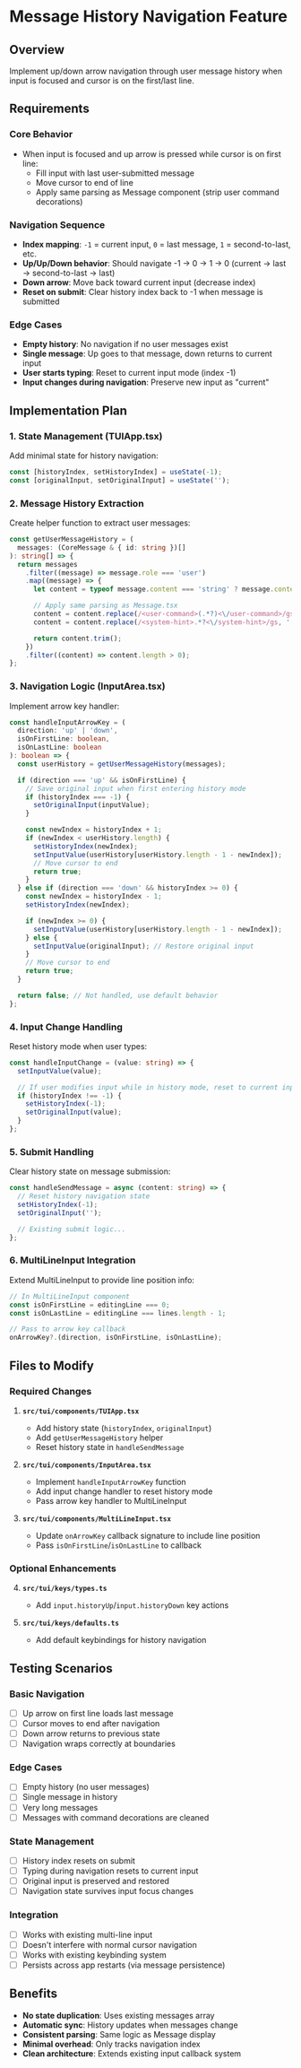 # Message History Navigation Feature

## Overview

Implement up/down arrow navigation through user message history when input is focused and cursor is on the first/last line.

## Requirements

### Core Behavior

- When input is focused and up arrow is pressed while cursor is on first line:
  - Fill input with last user-submitted message
  - Move cursor to end of line
  - Apply same parsing as Message component (strip user command decorations)

### Navigation Sequence

- **Index mapping**: `-1` = current input, `0` = last message, `1` = second-to-last, etc.
- **Up/Up/Down behavior**: Should navigate -1 → 0 → 1 → 0 (current → last → second-to-last → last)
- **Down arrow**: Move back toward current input (decrease index)
- **Reset on submit**: Clear history index back to -1 when message is submitted

### Edge Cases

- **Empty history**: No navigation if no user messages exist
- **Single message**: Up goes to that message, down returns to current input
- **User starts typing**: Reset to current input mode (index -1)
- **Input changes during navigation**: Preserve new input as "current"

## Implementation Plan

### 1. State Management (TUIApp.tsx)

Add minimal state for history navigation:

```typescript
const [historyIndex, setHistoryIndex] = useState(-1);
const [originalInput, setOriginalInput] = useState('');
```

### 2. Message History Extraction

Create helper function to extract user messages:

```typescript
const getUserMessageHistory = (
  messages: (CoreMessage & { id: string })[]
): string[] => {
  return messages
    .filter((message) => message.role === 'user')
    .map((message) => {
      let content = typeof message.content === 'string' ? message.content : '';

      // Apply same parsing as Message.tsx
      content = content.replace(/<user-command>(.*?)<\/user-command>/gs, '$1');
      content = content.replace(/<system-hint>.*?<\/system-hint>/gs, '');

      return content.trim();
    })
    .filter((content) => content.length > 0);
};
```

### 3. Navigation Logic (InputArea.tsx)

Implement arrow key handler:

```typescript
const handleInputArrowKey = (
  direction: 'up' | 'down',
  isOnFirstLine: boolean,
  isOnLastLine: boolean
): boolean => {
  const userHistory = getUserMessageHistory(messages);

  if (direction === 'up' && isOnFirstLine) {
    // Save original input when first entering history mode
    if (historyIndex === -1) {
      setOriginalInput(inputValue);
    }

    const newIndex = historyIndex + 1;
    if (newIndex < userHistory.length) {
      setHistoryIndex(newIndex);
      setInputValue(userHistory[userHistory.length - 1 - newIndex]);
      // Move cursor to end
      return true;
    }
  } else if (direction === 'down' && historyIndex >= 0) {
    const newIndex = historyIndex - 1;
    setHistoryIndex(newIndex);

    if (newIndex >= 0) {
      setInputValue(userHistory[userHistory.length - 1 - newIndex]);
    } else {
      setInputValue(originalInput); // Restore original input
    }
    // Move cursor to end
    return true;
  }

  return false; // Not handled, use default behavior
};
```

### 4. Input Change Handling

Reset history mode when user types:

```typescript
const handleInputChange = (value: string) => {
  setInputValue(value);

  // If user modifies input while in history mode, reset to current input
  if (historyIndex !== -1) {
    setHistoryIndex(-1);
    setOriginalInput(value);
  }
};
```

### 5. Submit Handling

Clear history state on message submission:

```typescript
const handleSendMessage = async (content: string) => {
  // Reset history navigation state
  setHistoryIndex(-1);
  setOriginalInput('');

  // Existing submit logic...
};
```

### 6. MultiLineInput Integration

Extend MultiLineInput to provide line position info:

```typescript
// In MultiLineInput component
const isOnFirstLine = editingLine === 0;
const isOnLastLine = editingLine === lines.length - 1;

// Pass to arrow key callback
onArrowKey?.(direction, isOnFirstLine, isOnLastLine);
```

## Files to Modify

### Required Changes

1. **`src/tui/components/TUIApp.tsx`**
   - Add history state (`historyIndex`, `originalInput`)
   - Add `getUserMessageHistory` helper
   - Reset history state in `handleSendMessage`

2. **`src/tui/components/InputArea.tsx`**
   - Implement `handleInputArrowKey` function
   - Add input change handler to reset history mode
   - Pass arrow key handler to MultiLineInput

3. **`src/tui/components/MultiLineInput.tsx`**
   - Update `onArrowKey` callback signature to include line position
   - Pass `isOnFirstLine`/`isOnLastLine` to callback

### Optional Enhancements

4. **`src/tui/keys/types.ts`**
   - Add `input.historyUp`/`input.historyDown` key actions

5. **`src/tui/keys/defaults.ts`**
   - Add default keybindings for history navigation

## Testing Scenarios

### Basic Navigation

- [ ] Up arrow on first line loads last message
- [ ] Cursor moves to end after navigation
- [ ] Down arrow returns to previous state
- [ ] Navigation wraps correctly at boundaries

### Edge Cases

- [ ] Empty history (no user messages)
- [ ] Single message in history
- [ ] Very long messages
- [ ] Messages with command decorations are cleaned

### State Management

- [ ] History index resets on submit
- [ ] Typing during navigation resets to current input
- [ ] Original input is preserved and restored
- [ ] Navigation state survives input focus changes

### Integration

- [ ] Works with existing multi-line input
- [ ] Doesn't interfere with normal cursor navigation
- [ ] Works with existing keybinding system
- [ ] Persists across app restarts (via message persistence)

## Benefits

- **No state duplication**: Uses existing messages array
- **Automatic sync**: History updates when messages change
- **Consistent parsing**: Same logic as Message display
- **Minimal overhead**: Only tracks navigation index
- **Clean architecture**: Extends existing input callback system
